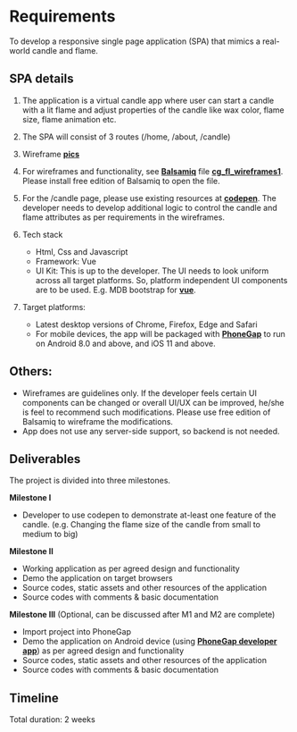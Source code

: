 # Requirements

To develop a responsive single page application (SPA) that mimics a real-world candle and flame.

## SPA details
1.	The application is a virtual candle app where user can start a candle with a lit flame and adjust properties of the candle like wax color, flame size, flame animation etc.

1.	The SPA will consist of 3 routes (/home, /about, /candle)

1.  Wireframe [**pics**](https://github.com/ksivane/cg/blob/master/cg_fl_wireframes1.zip)

1.	For wireframes and functionality, see [**Balsamiq**](https://balsamiq.com/wireframes/desktop/) file [**cg_fl_wireframes1**](https://github.com/ksivane/cg/blob/master/cg_fl_wireframes1.bmpr). Please install free edition of Balsamiq to open the file. 

1.	For the /candle page, please use existing resources at [**codepen**](https://codepen.io/Shorina/pen/VbepBe). The developer needs to develop additional logic to control the candle and flame attributes as per requirements in the wireframes.

1.	Tech stack
    - Html, Css and Javascript
    - Framework: Vue
    - UI Kit: This is up to the developer. The UI needs to look uniform across all target platforms. So, platform independent UI components are to be used. E.g. MDB bootstrap for [**vue**](https://mdbootstrap.com/docs/vue/).
  
1.	Target platforms: 
    - Latest desktop versions of Chrome, Firefox, Edge and Safari
    - For mobile devices, the app will be packaged with [**PhoneGap**](https://phonegap.com/) to run on Android 8.0 and above, and iOS 11 and above.

## Others:
- Wireframes are guidelines only. If the developer feels certain UI components can be changed or overall UI/UX can be improved, he/she is feel to recommend such modifications. Please use free edition of Balsamiq to wireframe the modifications.
- App does not use any server-side support, so backend is not needed.

## Deliverables
The project is divided into three milestones.

**Milestone I**
- Developer to use codepen to demonstrate at-least one feature of the candle. (e.g. Changing the flame size of the candle from small to medium to big)

**Milestone II**
- Working application as per agreed design and functionality
- Demo the application on target browsers
- Source codes, static assets and other resources of the application
- Source codes with comments & basic documentation
    
**Milestone III** (Optional, can be discussed after M1 and M2 are complete)
- Import project into PhoneGap
- Demo the application on Android device (using [**PhoneGap developer app**](http://docs.phonegap.com/references/developer-app/)) as per agreed design and functionality
- Source codes, static assets and other resources of the application
- Source codes with comments & basic documentation

## Timeline
Total duration: 2 weeks
